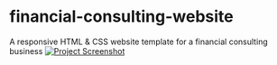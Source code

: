 # financial-consulting-website
A responsive HTML &amp; CSS website template for a financial consulting business
[![Project Screenshot](Screenshot.png)](https://username.github.io/repository-name/)
